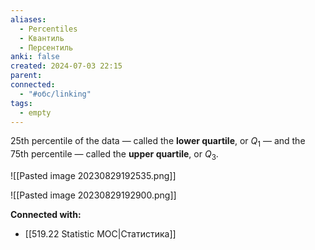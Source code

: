 ```yaml
---
aliases:
  - Percentiles
  - Квантиль
  - Персентиль
anki: false
created: 2024-07-03 22:15
parent: 
connected:
  - "#обс/linking"
tags:
  - empty
---
```




25th percentile of the data — called the **lower quartile**, or $Q_1$​ — and the 75th percentile — called the **upper quartile**, or $Q_3$​.

![[Pasted image 20230829192535.png]]

![[Pasted image 20230829192900.png]]









**Connected with:**
- [[519.22 Statistic MOC|Статистика]]

